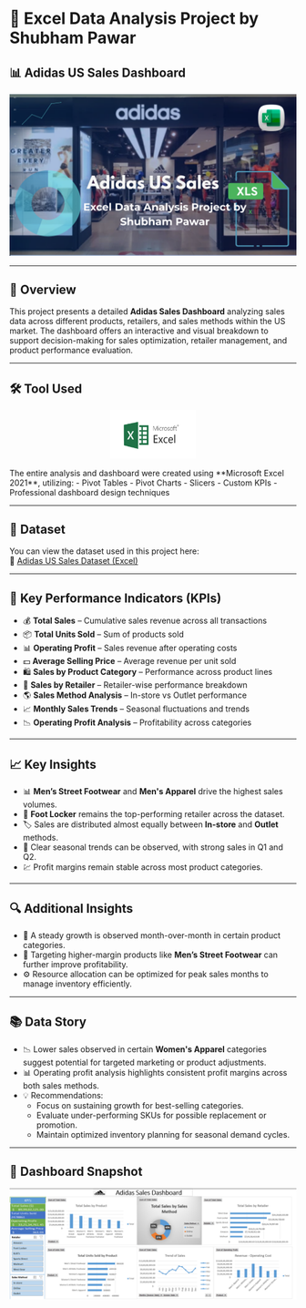# 👟 Excel Data Analysis Project by Shubham Pawar

## 📊 Adidas US Sales Dashboard  
![Adidas Banner](https://github.com/mjshubham21/Excel_Adidas_US_Sales/blob/main/Images/Banner.png)

---

## 📌 Overview  
This project presents a detailed **Adidas Sales Dashboard** analyzing sales data across different products, retailers, and sales methods within the US market. The dashboard offers an interactive and visual breakdown to support decision-making for sales optimization, retailer management, and product performance evaluation.

---

## 🛠️ Tool Used  
<p align="center">
  <img src="https://github.com/mjshubham21/Excel_Adidas_US_Sales/blob/main/Images/microsoft-excel.png" alt="Microsoft Excel Logo" width="150"/>
</p>  
The entire analysis and dashboard were created using **Microsoft Excel 2021**, utilizing:
- Pivot Tables
- Pivot Charts
- Slicers
- Custom KPIs
- Professional dashboard design techniques

---

## 📁 Dataset  
You can view the dataset used in this project here:  
🔗 [Adidas US Sales Dataset (Excel)](https://github.com/mjshubham21/Excel_Adidas_US_Sales/blob/main/Adidas%20US%20Sales_DATASET.xlsx)

---

## 🎯 Key Performance Indicators (KPIs)

- 💰 **Total Sales** – Cumulative sales revenue across all transactions  
- 📦 **Total Units Sold** – Sum of products sold  
- 📊 **Operating Profit** – Sales revenue after operating costs  
- 💵 **Average Selling Price** – Average revenue per unit sold  
- 🛍️ **Sales by Product Category** – Performance across product lines  
- 🏬 **Sales by Retailer** – Retailer-wise performance breakdown  
- 🌎 **Sales Method Analysis** – In-store vs Outlet performance  
- 📈 **Monthly Sales Trends** – Seasonal fluctuations and trends  
- 📉 **Operating Profit Analysis** – Profitability across categories

---

## 📈 Key Insights

- 📊 **Men’s Street Footwear** and **Men's Apparel** drive the highest sales volumes.
- 🏬 **Foot Locker** remains the top-performing retailer across the dataset.
- 🏷️ Sales are distributed almost equally between **In-store** and **Outlet** methods.
- 📆 Clear seasonal trends can be observed, with strong sales in Q1 and Q2.
- 💹 Profit margins remain stable across most product categories.

---

## 🔍 Additional Insights

- 🔼 A steady growth is observed month-over-month in certain product categories.
- 🎯 Targeting higher-margin products like **Men’s Street Footwear** can further improve profitability.
- ⚙️ Resource allocation can be optimized for peak sales months to manage inventory efficiently.

---

## 📚 Data Story

- 📉 Lower sales observed in certain **Women's Apparel** categories suggest potential for targeted marketing or product adjustments.
- 📊 Operating profit analysis highlights consistent profit margins across both sales methods.
- 💡 Recommendations:  
  - Focus on sustaining growth for best-selling categories.  
  - Evaluate under-performing SKUs for possible replacement or promotion.  
  - Maintain optimized inventory planning for seasonal demand cycles.

---

## 📎 Dashboard Snapshot  
![Dashboard Screenshot](https://github.com/mjshubham21/Excel_Adidas_US_Sales/blob/main/Images/dashboard.png)
